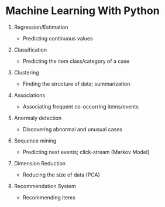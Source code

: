 # Machine Learning With Python

1. Regression/Estimation
    - Predicting continuous values

1. Classification
    - Predicting the item class/category of a case

1. Clustering
    - Finding the structure of data; summarization

1. Associations
    - Associating frequent co-occurring items/events

1. Anormaly detection
    - Discovering abnormal and unusual cases

1. Sequence mining
    - Predicting next events; click-stream (Markov Model)

1. Dimension Reduction
    - Reducing the size of data (PCA)

1. Recommendation System
    - Recommending items
    